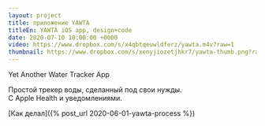 ```yaml
---
layout: project
title: приложение YAWTA
titleEn: YAWTA iOS app, design+code
date: 2020-07-10 10:00:00 +0000
video: https://www.dropbox.com/s/x4qbtqeuwldferz/yawta.m4v?raw=1
thumbnail: https://www.dropbox.com/s/xenyjiozetjhkr7/yawta-thumb.png?raw=1
---
```


<span class="mark">Yet Another Water Tracker App</span>

Простой трекер воды, сделанный под свои нужды.  
С Apple Health и уведомлениями.  

[Как делал]({% post_url 2020-06-01-yawta-process %})


